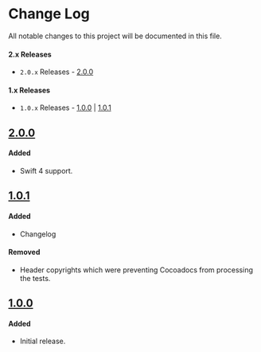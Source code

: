 # Change Log
All notable changes to this project will be documented in this file.

#### 2.x Releases
- `2.0.x` Releases - [2.0.0](#200)

#### 1.x Releases
- `1.0.x` Releases - [1.0.0](#100) | [1.0.1](#101)

## [2.0.0](https://github.com/skladek/SKTableViewDataSource/releases/tag/2.0.0)

#### Added
- Swift 4 support.

## [1.0.1](https://github.com/skladek/SKTableViewDataSource/releases/tag/1.0.1)

#### Added
- Changelog

#### Removed
- Header copyrights which were preventing Cocoadocs from processing the tests.

## [1.0.0](https://github.com/skladek/SKTableViewDataSource/releases/tag/1.0.0)

#### Added
- Initial release.
